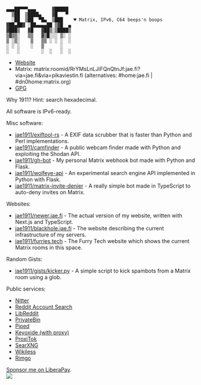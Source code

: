  ```
 ▄▄▄██▀▀▀▄▄▄      ▓█████ 
   ▒██  ▒████▄    ▓█   ▀ 
   ░██  ▒██  ▀█▄  ▒███    ♥️ Matrix, IPv6, C64 beeps'n boops
▓██▄██▓ ░██▄▄▄▄██ ▒▓█  ▄ 
 ▓███▒   ▓█   ▓██▒░▒████▒
 ▒▓▒▒░   ▒▒   ▓▒█░░░ ▒░ ░
 ▒ ░▒░    ▒   ▒▒ ░ ░ ░  ░
 ░ ░ ░    ░   ▒      ░   
 ░   ░        ░  ░   ░  ░
 ```

 - [Website](https://jae.fi)
 - Matrix: matrix:roomid/RrYMsLnLJiFQnQtnJf:jae.fi?via=jae.fi&amp;via=pikaviestin.fi (alternatives: #home:jae.fi | #dn0home:matrix.org)
 - [GPG](https://keys.jae.fi/hkp/E925CA48B1CF851298321784025F43E0BE5056C0)

Why 1911? Hint: search hexadecimal.

All software is IPv6-ready.

Misc software:
 - [jae1911/exiftool-rs](https://github.com/jae1911/exiftool-rs) - A EXIF data scrubber that is faster than Python and Perl implementations.
 - [jae1911/camfinder](https://github.com/jae1911/camfinder) - A public webcam finder made with Python and exploiting the Shodan API.
 - [jae1911/gh-bot](https://github.com/jae1911/gh-bot) - My personal Matrix webhook bot made with Python and Flask.
 - [jae1911/wolfeye-api](https://github.com/jae1911/wolfeye-api) - An experimental search engine API implemented in Python with Flask.
 - [jae1911/matrix-invite-denier](https://github.com/jae1911/matrix-invite-denier) - A really simple bot made in TypeScript to auto-deny invites on Matrix.

Websites:
 - [jae1911/newer.jae.fi](https://github.com/jae1911/newer.jae.fi) - The actual version of my website, written with Next.js and TypeScript.
 - [jae1911/blackhole.jae.fi](https://github.com/jae1911/blackhole.jae.fi) - The website describing the current infrastructure of my servers.
 - [jae1911/furries.tech](https://github.com/jae1911/furries.tech) - The Furry Tech website which shows the current Matrix rooms in this space.

Random Gists:
 - [jae1911/gists/kicker.py](https://gist.github.com/jae1911/2d9f104c08cfa9b17d58238fb1f0ee6e) - A simple script to kick spambots from a Matrix room using a glob.

Public services:
 - [Nitter](https://twitter.jae.su)
 - [Reddit Account Search](https://reddit.jae.su)
 - [LibReddit](https://rd.jae.su/)
 - [PrivateBin](https://bin.jae.fi)
 - [Piped](https://yt.jae.fi)
 - [Keyoxide (with proxy)](https://keys.jae.fi/)
 - [ProxiTok](https://tok.jae.fi)
 - [SearXNG](https://search.jae.fi/)
 - [Wikiless](https://wiki.jae.fi)
 - [Rimgo](https://imgur.jae.fi/)
 
[Sponsor me on LiberaPay](https://liberapay.com/Jae/).  
![](https://img.shields.io/liberapay/receives/Jae.svg?logo=liberapay)

